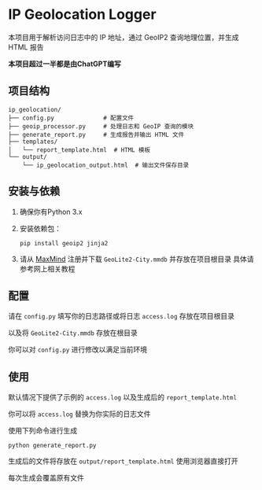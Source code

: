 # IP Geolocation Logger

本项目用于解析访问日志中的 IP 地址，通过 GeoIP2 查询地理位置，并生成 HTML 报告

**本项目超过一半都是由ChatGPT编写**

## 项目结构

```
ip_geolocation/
├── config.py              # 配置文件
├── geoip_processor.py     # 处理日志和 GeoIP 查询的模块
├── generate_report.py     # 生成报告并输出 HTML 文件
├── templates/
│   └── report_template.html  # HTML 模板
└── output/
    └── ip_geolocation_output.html  # 输出文件保存目录
```

## 安装与依赖

1. 确保你有Python 3.x

2. 安装依赖包：
    ```
    pip install geoip2 jinja2
    ```

3. 请从 [MaxMind](https://www.maxmind.com/) 注册并下载 `GeoLite2-City.mmdb` 并存放在项目根目录
具体请参考网上相关教程

## 配置

请在 `config.py` 填写你的日志路径或将日志 `access.log` 存放在项目根目录

以及将 `GeoLite2-City.mmdb` 存放在根目录

你可以对 `config.py` 进行修改以满足当前环境

## 使用
默认情况下提供了示例的 `access.log` 以及生成后的 `report_template.html`

你可以将 `access.log` 替换为你实际的日志文件

使用下列命令进行生成
```
python generate_report.py
```
生成后的文件将存放在 `output/report_template.html` 使用浏览器直接打开

每次生成会覆盖原有文件